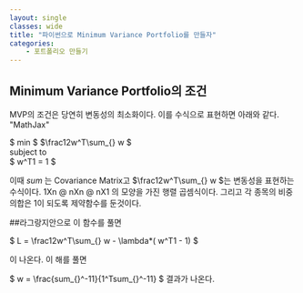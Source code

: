 ```yaml
---
layout: single
classes: wide
title: "파이썬으로 Minimum Variance Portfolio를 만들자"
categories:
    - 포트폴리오 만들기
---
```


## Minimum Variance Portfolio의 조건
MVP의 조건은 당연히 변동성의 최소화이다. 이를 수식으로 표현하면 아래와 같다. "MathJax"

$ min $  $\frac12w^T\sum_{} w $   
 subject to  
$ w^T1 = 1 $  

이때 $sum_{}$ 는 Covariance Matrix고 $\frac12w^T\sum_{} w $는 변동성을 표현하는 수식이다.   1Xn @ nXn @ nX1 의 모양을 가진 행렬 곱셈식이다.
그리고 각 종목의 비중의합은 1이 되도록 제약함수를 둔것이다.

##라그랑지안으로 이 함수를 풀면

$ L = \frac12w^T\sum_{} w - \lambda*( w^T1 - 1) $  

이 나온다. 이 해를 풀면 

$ w = \frac{sum_{}^-11}{1^Tsum_{}^-11} $ 결과가 나온다.
